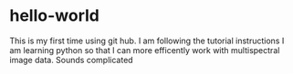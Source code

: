 # hello-world
This is my first time using git hub. I am following the tutorial instructions
I am learning python so that I can more efficently work with multispectral image data. Sounds complicated
